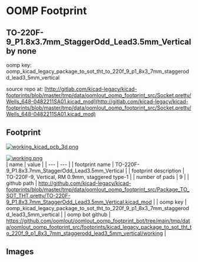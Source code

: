 # OOMP Footprint  
## TO-220F-9_P1.8x3.7mm_StaggerOdd_Lead3.5mm_Vertical  by none  
  
oomp key: oomp_kicad_legacy_package_to_sot_tht_to_220f_9_p1_8x3_7mm_staggerodd_lead3_5mm_vertical  
  
source repo at: [http://gitlab.com/kicad-legacy/kicad-footprints/blob/master/tmp/data/oomlout_oomp_footprint_src/Socket.pretty/Wells_648-0482211SA01.kicad_mod](http://gitlab.com/kicad-legacy/kicad-footprints/blob/master/tmp/data/oomlout_oomp_footprint_src/Socket.pretty/Wells_648-0482211SA01.kicad_mod)  
## Footprint  
  
[![working_kicad_pcb_3d.png](working_kicad_pcb_3d_600.png)](working_kicad_pcb_3d.png)  
  
[![working.png](working_600.png)](working.png)  
| name | value | 
| --- | --- | 
| footprint name | TO-220F-9_P1.8x3.7mm_StaggerOdd_Lead3.5mm_Vertical | 
| footprint description | TO-220F-9, Vertical, RM 0.9mm, staggered type-1 | 
| number of pads | 9 | 
| github path | http://github.com/kicad-legacy/kicad-footprints/blob/master/tmp/data/oomlout_oomp_footprint_src/Package_TO_SOT_THT.pretty/TO-220F-9_P1.8x3.7mm_StaggerOdd_Lead3.5mm_Vertical.kicad_mod | 
| oomp key | oomp_kicad_legacy_package_to_sot_tht_to_220f_9_p1_8x3_7mm_staggerodd_lead3_5mm_vertical | 
| oomp bot github | https://github.com/oomlout/oomlout_oomp_footprint_bot/tree/main/tmp/data/oomlout_oomp_footprint_src/footprints/kicad_legacy_package_to_sot_tht_to_220f_9_p1_8x3_7mm_staggerodd_lead3_5mm_vertical/working | 
## Images  
